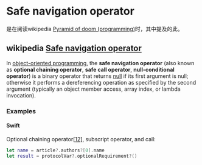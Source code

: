 # Safe navigation operator

是在阅读wikipedia [Pyramid of doom (programming)](https://en.wikipedia.org/wiki/Pyramid_of_doom_(programming))时，其中提及的此。

## wikipedia [Safe navigation operator](https://en.wikipedia.org/wiki/Safe_navigation_operator)

In [object-oriented programming](https://en.wikipedia.org/wiki/Object-oriented_programming), the **safe navigation operator** (also known as **optional chaining operator**, **safe call operator**, **null-conditional operator**) is a binary operator that returns [null](https://en.wikipedia.org/wiki/Null_pointer) if its first argument is null; otherwise it performs a dereferencing operation as specified by the second argument (typically an object member access, array index, or lambda invocation).

### Examples

#### Swift

Optional chaining operator[[12\]](https://en.wikipedia.org/wiki/Safe_navigation_operator#cite_note-12), subscript operator, and call:

```swift
let name = article?.authors?[0].name
let result = protocolVar?.optionalRequirement?()
```